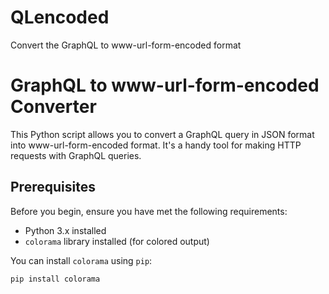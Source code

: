 # QLencoded
Convert the GraphQL to www-url-form-encoded format

# GraphQL to www-url-form-encoded Converter

This Python script allows you to convert a GraphQL query in JSON format into www-url-form-encoded format. It's a handy tool for making HTTP requests with GraphQL queries.

## Prerequisites

Before you begin, ensure you have met the following requirements:

- Python 3.x installed
- `colorama` library installed (for colored output)

You can install `colorama` using `pip`:

```bash
pip install colorama
